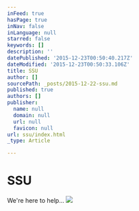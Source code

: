 ```yaml
---
inFeed: true
hasPage: true
inNav: false
inLanguage: null
starred: false
keywords: []
description: ''
datePublished: '2015-12-23T00:50:40.217Z'
dateModified: '2015-12-23T00:50:33.106Z'
title: SSU
author: []
sourcePath: _posts/2015-12-22-ssu.md
published: true
authors: []
publisher:
  name: null
  domain: null
  url: null
  favicon: null
url: ssu/index.html
_type: Article

---
```

# SSU

We're here to help...
![](https://s3-us-west-2.amazonaws.com/the-grid-img/p/8609bed7c871a2899bb45a1d09b0930e981df928.png)